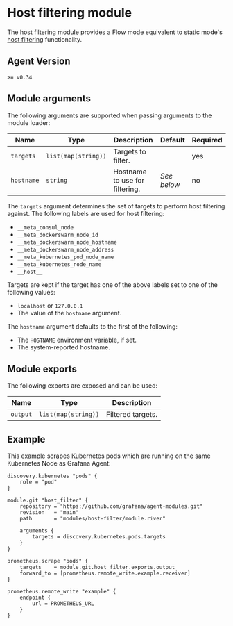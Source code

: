 # Host filtering module

The host filtering module provides a Flow mode equivalent to static mode's
[host filtering][] functionality.

[host filtering]: https://grafana.com/docs/agent/latest/static/operation-guide/#host-filtering-beta

## Agent Version

`>= v0.34`

## Module arguments

The following arguments are supported when passing arguments to the module
loader:

| Name | Type | Description | Default | Required
| ---- | ---- | ----------- | ------- | --------
| `targets` | `list(map(string))` | Targets to filter. | | yes
| `hostname` | `string` | Hostname to use for filtering. | _See below_ | no

The `targets` argument determines the set of targets to perform host filtering
against. The following labels are used for host filtering:

* `__meta_consul_node`
* `__meta_dockerswarm_node_id`
* `__meta_dockerswarm_node_hostname`
* `__meta_dockerswarm_node_address`
* `__meta_kubernetes_pod_node_name`
* `__meta_kubernetes_node_name`
* `__host__`

Targets are kept if the target has one of the above labels set to one of the
following values:

* `localhost` or `127.0.0.1`
* The value of the `hostname` argument.

The `hostname` argument defaults to the first of the following:

* The `HOSTNAME` environment variable, if set.
* The system-reported hostname.

## Module exports

The following exports are exposed and can be used:

| Name | Type | Description
| ---- | ---- | -----------
| `output` | `list(map(string))` | Filtered targets.

## Example

This example scrapes Kubernetes pods which are running on the same Kubernetes
Node as Grafana Agent:

```river
discovery.kubernetes "pods" {
    role = "pod"
}

module.git "host_filter" {
    repository = "https://github.com/grafana/agent-modules.git"
    revision   = "main"
    path       = "modules/host-filter/module.river"

    arguments {
        targets = discovery.kubernetes.pods.targets
    }
}

prometheus.scrape "pods" {
    targets    = module.git.host_filter.exports.output
    forward_to = [prometheus.remote_write.example.receiver]
}

prometheus.remote_write "example" {
    endpoint {
        url = PROMETHEUS_URL
    }
}
```
